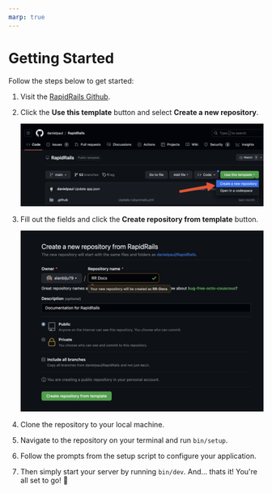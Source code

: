 ```yaml
---
marp: true
---
```


# Getting Started

Follow the steps below to get started:

1. Visit the [RapidRails Github](https://github.com/danielpaul/RapidRails).

2. Click the **Use this template** button and select **Create a new repository**.

    ![Use template](use_template.png)

3. Fill out the fields and click the **Create repository from template** button.

    ![Use template](create_repo.png)

4. Clone the repository to your local machine.

5. Navigate to the repository on your terminal and run `bin/setup`.

6. Follow the prompts from the setup script to configure your application.

7. Then simply start your server by running `bin/dev`. 
   And... thats it! You're all set to go! 🎉
